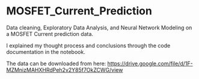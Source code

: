 # MOSFET_Current_Prediction

Data cleaning, Exploratory Data Analysis, and Neural Network Modeling on a MOSFET Current prediction data.

I explained my thought process and conclusions through the code documentation in the notebook.

The data can be downloaded from here:
https://drive.google.com/file/d/1F-MZMnizMAHXHRdPeh2v2Y85f7OkZCWG/view
